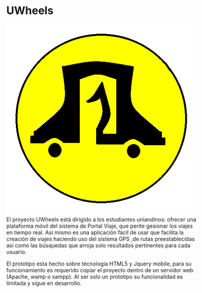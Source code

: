 <h1>UWheels</h1>
<img src="img/icono2.png" alt="UWheels">
El proyecto UWheels está dirigido a los estudiantes uniandinos: ofrecer una plataforma
móvil del sistema de Portal Viaje, que perite gesionar los viajes en tiempo real.
Asi mismo es una aplicación fácil de usar que facilita la creación de viajes haciendo uso
del sistema GPS ,de rutas preestablecidas así como las búsquedas que arroja solo
resultados pertinentes para cada usuario.

El prototipo esta hecho sobre técnologia HTML5 y Jquery mobile, para su funcionamiento es requerido copiar el proyecto dentro de un servidor web (Apache, wamp o xampp). Al ser solo un prototipo su funcionalidad es limitada y sigue en desarrollo.